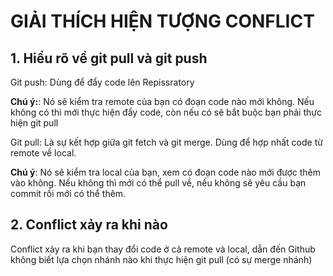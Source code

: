 # GIẢI THÍCH HIỆN TƯỢNG CONFLICT 
## 1. Hiểu rõ về git pull và git push 
Git push: Dùng để đẩy code lên Repissratory 

**Chú ý:**: Nó sẽ kiểm tra remote của bạn có đoạn code nào 
mới không. Nếu không có thì mới thực hiện đẩy code, còn nếu có sẽ bắt buộc bạn phải thực hiện git pull 

Git pull: Là sự kết hợp giữa git fetch và git merge. Dùng để hợp nhất code từ remote về local. 

**Chú ý**: Nó sẽ kiểm tra local của bạn, xem có đoạn code nào mới được thêm vào không. 
Nếu không thì mới có thể pull về, nếu không sẽ yêu cầu bạn commit rồi mới có thể thêm. 

## 2. Conflict xảy ra khi nào 
Conflict xảy ra khi bạn thay đổi code ở cả remote và local, dẫn đến Github không biết lựa chọn nhánh nào khi thực 
hiện git pull (có sự merge nhánh) 

